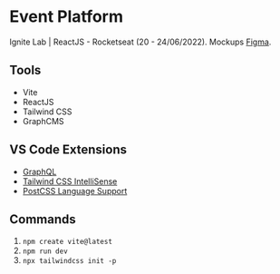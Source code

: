 # Event Platform

Ignite Lab | ReactJS - Rocketseat (20 - 24/06/2022).
Mockups [Figma](https://www.figma.com/file/zx6sjXsgKp0BLJreGPfQxA/Plataforma-de-evento---Ignite-Lab-(Community)).

## Tools

- Vite
- ReactJS
- Tailwind CSS
- GraphCMS

## VS Code Extensions

- [GraphQL](https://marketplace.visualstudio.com/items?itemName=GraphQL.vscode-graphql)
- [Tailwind CSS IntelliSense](https://marketplace.visualstudio.com/items?itemName=bradlc.vscode-tailwindcss)
- [PostCSS Language Support](https://marketplace.visualstudio.com/items?itemName=csstools.postcss)

## Commands

1. `npm create vite@latest`
2. `npm run dev`
3. `npx tailwindcss init -p`
